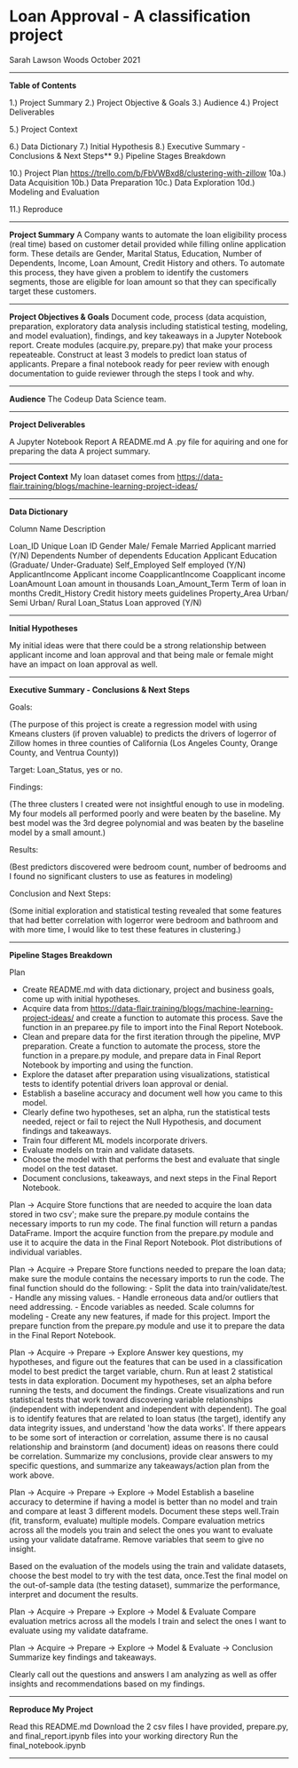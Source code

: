 # Loan Approval - A classification project
Sarah Lawson Woods October 2021
________________________________________________________________________________________________________
**Table of Contents**

1.)  Project Summary
2.)  Project Objective & Goals
3.)  Audience
4.)  Project Deliverables


5.)  Project Context

6.)  Data Dictionary
7.)  Initial Hypothesis
8.)  Executive Summary - Conclusions & Next Steps**
9.)  Pipeline Stages Breakdown


10.)  Project Plan https://trello.com/b/FbVWBxd8/clustering-with-zillow
10a.) Data Acquisition
10b.) Data Preparation
10c.) Data Exploration
10d.) Modeling and Evaluation

11.)  Reproduce

________________________________________________________________________________________________________
**Project Summary**
A Company wants to automate the loan eligibility process (real time) based on customer detail provided while filling online application form. These details are Gender, Marital Status, Education, Number of Dependents, Income, Loan Amount, Credit History and others. To automate this process, they have given a problem to identify the customers segments, those are eligible for loan amount so that they can specifically target these customers. 
_________________________________________________________________________________________________________
**Project Objectives & Goals**
Document code, process (data acquistion, preparation, exploratory data analysis including  statistical testing, modeling, and model evaluation), findings, and key takeaways in a Jupyter Notebook report. Create modules (acquire.py, prepare.py) that make your process repeateable. Construct at least 3 models to predict loan status of applicants. Prepare a final notebook ready for peer review with enough documentation to guide reviewer through the steps I took and why.  
________________________________________________________________________________________________________
**Audience**
The Codeup Data Science team.

___________________________________________________________________________________________
**Project Deliverables**

A Jupyter Notebook Report
A README.md
A .py file for aquiring and one for preparing the data
A project summary.

________________________________________________________________________________________________________
**Project Context**
My loan dataset comes from https://data-flair.training/blogs/machine-learning-project-ideas/

________________________________________________________________________________________________________
**Data Dictionary**

Column Name                                               Description

Loan_ID                                                   Unique Loan ID
Gender                                                    Male/ Female
Married                                                   Applicant married (Y/N)
Dependents                                                Number of dependents
Education                                                 Applicant Education (Graduate/ Under-Graduate)
Self_Employed                                             Self employed (Y/N)
ApplicantIncome                                           Applicant income
CoapplicantIncome                                         Coapplicant income
LoanAmount                                                Loan amount in thousands
Loan_Amount_Term                                          Term of loan in months
Credit_History                                            Credit history meets guidelines
Property_Area                                             Urban/ Semi Urban/ Rural
Loan_Status                                               Loan approved (Y/N)
_________________________________________________________________________________________________________
**Initial Hypotheses**

My initial ideas were that there could be a strong relationship between applicant income and loan approval and that being male or female might have an impact on loan approval as well.
   
_________________________________________________________________________________________________________
**Executive Summary - Conclusions & Next Steps**

Goals: 

(The purpose of this project is create a regression model with using Kmeans clusters (if proven valuable) to predicts the drivers of logerror of Zillow homes in three counties of California (Los Angeles County, Orange County, and Ventrua County))

Target: Loan_Status, yes or no.

Findings: 

(The three clusters I created were not insightful enough to use in modeling.  My four models all performed poorly and were beaten by the baseline.  My best model was the 3rd degree polynomial and was beaten by the baseline model by a small amount.)

Results: 

(Best predictors discovered were bedroom count, number of bedrooms and I found no significant clusters to use as features in modeling)

Conclusion and Next Steps: 

(Some initial exploration and statistical testing revealed that some features that had better correlation with logerror were bedroom and bathroom and with more time, I would like to test these features in clustering.)


_________________________________________________________________________________________________________
**Pipeline Stages Breakdown**

Plan
- Create README.md with data dictionary, project and business goals, come up with initial hypotheses.
- Acquire data from https://data-flair.training/blogs/machine-learning-project-ideas/ and create a function to automate this process. Save the function in an preparee.py file to import into the Final Report Notebook.
- Clean and prepare data for the first iteration through the pipeline, MVP preparation. Create a function to automate the process, store the function in a prepare.py module, and prepare data in Final Report Notebook by importing and using the function.
- Explore the dataset after preparation using visualizations, statistical tests to identify potential 
  drivers loan approval or denial.
- Establish a baseline accuracy and document well how you came to this model.
- Clearly define two hypotheses, set an alpha, run the statistical tests needed, reject or fail to reject the Null Hypothesis, and document findings and takeaways.
- Train four different ML models incorporate drivers.
- Evaluate models on train and validate datasets.
- Choose the model with that performs the best and evaluate that single model on the test dataset.
- Document conclusions, takeaways, and next steps in the Final Report Notebook.
 
Plan -> Acquire
Store functions that are needed to acquire the loan data stored in two csv'; make sure the prepare.py module contains the necessary imports to run my code. The final function will return a pandas DataFrame. Import the acquire function from the prepare.py module and use it to acquire the data in the Final Report Notebook.
Plot distributions of individual variables.

Plan -> Acquire -> Prepare
Store functions needed to prepare the loan data; make sure the module contains the necessary imports to run the code. The final function should do the following: - Split the data into train/validate/test. - Handle any missing values. - Handle erroneous data and/or outliers that need addressing. - Encode variables as needed. Scale columns for modeling - Create any new features, if made for this project.
Import the prepare function from the prepare.py module and use it to prepare the data in the Final Report Notebook.

Plan -> Acquire -> Prepare -> Explore
Answer key questions, my hypotheses, and figure out the features that can be used in a classification model to best predict the target variable, churn.
Run at least 2 statistical tests in data exploration. Document my hypotheses, set an alpha before running the tests, and document the findings.
Create visualizations and run statistical tests that work toward discovering variable relationships (independent with independent and independent with dependent). The goal is to identify features that are related to loan status (the target), identify any data integrity issues, and understand 'how the data works'. If there appears to be some sort of interaction or correlation, assume there is no causal relationship and brainstorm (and document) ideas on reasons there could be correlation.
Summarize my conclusions, provide clear answers to my specific questions, and summarize any takeaways/action plan from the work above.

Plan -> Acquire -> Prepare -> Explore -> Model
Establish a baseline accuracy to determine if having a model is better than no model and train and compare at least 3 different models. Document these steps well.Train (fit, transform, evaluate) multiple models. Compare evaluation metrics across all the models you train and select the ones you want to evaluate using your validate dataframe. Remove variables that seem to give no insight.

Based on the evaluation of the models using the train and validate datasets, choose the best model to try with the test data, once.Test the final model on the out-of-sample data (the testing dataset), summarize the performance, interpret and document the results.

Plan -> Acquire -> Prepare -> Explore -> Model & Evaluate
Compare evaluation metrics across all the models I train and select the ones I want to evaluate using my validate dataframe.

Plan -> Acquire -> Prepare -> Explore -> Model & Evaluate -> Conclusion
Summarize key findings and takeaways.

Clearly call out the questions and answers I am analyzing as well as offer insights and recommendations based on my findings.

_________________________________________________________________________________________________________
**Reproduce My Project**


 Read this README.md
 Download the 2 csv files I have provided, prepare.py, and final_report.ipynb files into your working directory
 Run the final_notebook.ipynb
 
_________________________________________________________________________________________________________

